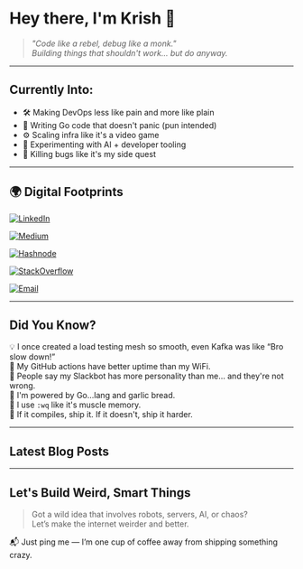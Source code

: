 # Hey there, I'm Krish 👋

> *"Code like a rebel, debug like a monk."*   
> *Building things that shouldn't work... but do anyway.*

---

## Currently Into:
- 🛠 Making DevOps less like pain and more like plain
- 🔭 Writing Go code that doesn't panic (pun intended)
- ⚙️ Scaling infra like it's a video game
- 🧪 Experimenting with AI + developer tooling
- 🎯 Killing bugs like it's my side quest

---

## 🌍 Digital Footprints

[![LinkedIn](https://img.shields.io/badge/LinkedIn-%230077B5.svg?logo=linkedin&logoColor=white)](https://linkedin.com/in/krish-srivastava)

[![Medium](https://img.shields.io/badge/Medium-black?logo=medium&logoColor=white)](https://medium.com/@@krizzsrivastava)

[![Hashnode](https://img.shields.io/badge/Hashnode-2962FF?logo=hashnode&logoColor=white)](https://krizzzz.hashnode.dev)

[![StackOverflow](https://img.shields.io/badge/StackOverflow-FE7A16?logo=stackoverflow&logoColor=white)](https://stackoverflow.com/users/16306343)

[![Email](https://img.shields.io/badge/Gmail-D14836?logo=gmail&logoColor=white)](mailto:krish22092003@gmail.com)

---

## Did You Know?

💡 I once created a load testing mesh so smooth, even Kafka was like “Bro slow down!”  
🐙 My GitHub actions have better uptime than my WiFi.  
💬 People say my Slackbot has more personality than me… and they're not wrong.  
🍕 I'm powered by Go...lang and garlic bread.  
👾 I use `:wq` like it's muscle memory.  
🧬 If it compiles, ship it. If it doesn't, ship it harder.

---

## Latest Blog Posts
<!-- BLOG-POST-LIST:START -->
<!-- BLOG-POST-LIST:END -->

---

## Let's Build Weird, Smart Things

> Got a wild idea that involves robots, servers, AI, or chaos?  
> Let’s make the internet weirder and better.

📬 Just ping me — I’m one cup of coffee away from shipping something crazy.



